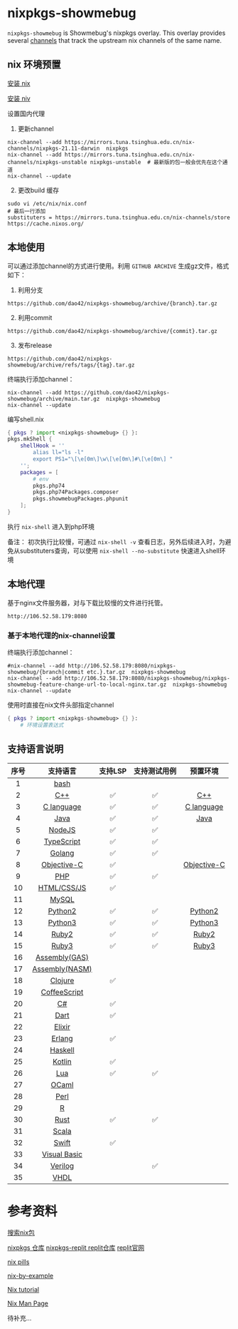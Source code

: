 # nixpkgs-showmebug

`nixpkgs-showmebug` is Showmebug's nixpkgs overlay. This overlay provides several
[channels](https://nixos.wiki/wiki/Nix_channels) that track the upstream nix
channels of the same name.

## nix 环境预置

[安装 nix](https://nix.dev/tutorials/install-nix) 

[安装 niv](https://github.com/nmattia/niv)

设置国内代理
1. 更新channel

```
nix-channel --add https://mirrors.tuna.tsinghua.edu.cn/nix-channels/nixpkgs-21.11-darwin  nixpkgs
nix-channel --add https://mirrors.tuna.tsinghua.edu.cn/nix-channels/nixpkgs-unstable nixpkgs-unstable  # 最新版的包一般会优先在这个通道
nix-channel --update
```
2. 更改build 缓存
```
sudo vi /etc/nix/nix.conf
# 最后一行添加
substituters = https://mirrors.tuna.tsinghua.edu.cn/nix-channels/store https://cache.nixos.org/
```

## 本地使用
可以通过添加channel的方式进行使用。利用 `GITHUB ARCHIVE` 生成gz文件，格式如下：
1. 利用分支

```
https://github.com/dao42/nixpkgs-showmebug/archive/{branch}.tar.gz
```

2. 利用commit

```
https://github.com/dao42/nixpkgs-showmebug/archive/{commit}.tar.gz
```

3. 发布release

```
https://github.com/dao42/nixpkgs-showmebug/archive/refs/tags/{tag}.tar.gz
```

终端执行添加channel：
```
nix-channel --add https://github.com/dao42/nixpkgs-showmebug/archive/main.tar.gz  nixpkgs-showmebug
nix-channel --update
```

编写shell.nix
```nix
{ pkgs ? import <nixpkgs-showmebug> {} }:
pkgs.mkShell {
    shellHook = ''
        alias ll="ls -l"
        export PS1="\[\e[0m\]\w\[\e[0m\]#\[\e[0m\] "
    '';
    packages = [
        # env
        pkgs.php74
        pkgs.php74Packages.composer
        pkgs.showmebugPackages.phpunit
    ];
}
```

 执行 `nix-shell` 进入到php环境 

 备注： 初次执行比较慢，可通过 `nix-shell -v` 查看日志，另外后续进入时，为避免从substituters查询，可以使用
 `nix-shell --no-substitute` 快速进入shell环境

## 本地代理

基于nginx文件服务器，对与下载比较慢的文件进行托管。
```
http://106.52.58.179:8080
```

### 基于本地代理的nix-channel设置

终端执行添加channel：
```
#nix-channel --add http://106.52.58.179:8080/nixpkgs-showmebug/{branch|commit etc.}.tar.gz  nixpkgs-showmebug
nix-channel --add http://106.52.58.179:8080/nixpkgs-showmebug/nixpkgs-showmebug-feature-change-url-to-local-nginx.tar.gz  nixpkgs-showmebug
nix-channel --update
```

使用时直接在nix文件头部指定channel
```nix
{ pkgs ? import <nixpkgs-showmebug> {} }:
    # 环境设置表达式
```
## 支持语言说明

| 序号 |                 支持语言                  |       支持LSP       |     支持测试用例     |                    预置环境                    |
| :--: | :-------------------------------------: | :----------------: | :----------------: | :------------------------------------------: |
|  1   |           [bash](doc/bash.md)           |                    |                    |                                              |
|  2   |            [C++](doc/C++.md)            | :white_check_mark: | :white_check_mark: |         [C++](doc/C++.md#preset-env)         |
|  3   |         [C language](doc/Clang.md)      | :white_check_mark: | :white_check_mark: |      [C language](doc/Clang.md#preset-env)       |
|  4   |           [Java](doc/Java.md)           | :white_check_mark: | :white_check_mark: |        [Java](doc/Java.md#preset-env)        |
|  5   |         [NodeJS](doc/NodeJS.md)         | :white_check_mark: | :white_check_mark: |                                              |
|  6   |     [TypeScript](doc/TypeScript.md)     | :white_check_mark: | :white_check_mark: |                                              |
|  7   |         [Golang](doc/Golang.md)         | :white_check_mark: | :white_check_mark: |                                              |
|  8   |    [Objective-C](doc/Objective-C.md)    | :white_check_mark: |                    | [Objective-C](doc/Objective-C.md#preset-env) |
|  9   |            [PHP](doc/PHP.md)            | :white_check_mark: | :white_check_mark: |                                              |
|  10  |    [HTML/CSS/JS](doc/HTML-CSS-JS.md)    | :white_check_mark: |                    |                                              |
|  11  |          [MySQL](doc/MySQL.md)          |                    |                    |                                              |
|  12  |        [Python2](doc/Python2.md)        | :white_check_mark: | :white_check_mark: |     [Python2](doc/Python2.md#preset-env)     |
|  13  |        [Python3](doc/Python3.md)        | :white_check_mark: | :white_check_mark: |     [Python3](doc/Python3.md#preset-env)     |
|  14  |          [Ruby2](doc/Ruby2.md)          | :white_check_mark: | :white_check_mark: |       [Ruby2](doc/Ruby2.md#preset-env)       |
|  15  |          [Ruby3](doc/Ruby3.md)          | :white_check_mark: | :white_check_mark: |       [Ruby3](doc/Ruby3.md#preset-env)       |
|  16  |  [Assembly(GAS)](doc/Assembly(GAS).md)  |                    |                    |                                              |
|  17  | [Assembly(NASM)](doc/Assembly(NASM).md) |                    |                    |                                              |
|  18  |        [Clojure](doc/Clojure.md)        | :white_check_mark: |                    |                                              |
|  19  |   [CoffeeScript](doc/CoffeeScript.md)   |                    |                    |                                              |
|  20  |             [C#](doc/C#.md)             | :white_check_mark: |                    |                                              |
|  21  |           [Dart](doc/Dart.md)           | :white_check_mark: |                    |                                              |
|  22  |         [Elixir](doc/Elixir.md)         |                    |                    |                                              |
|  23  |         [Erlang](doc/Erlang.md)         | :white_check_mark: |                    |                                              |
|  24  |        [Haskell](doc/Haskell.md)        |                    |                    |                                              |
|  25  |         [Kotlin](doc/Kotlin.md)         | :white_check_mark: |                    |                                              |
|  26  |            [Lua](doc/Lua.md)            | :white_check_mark: | :white_check_mark: |                                              |
|  27  |          [OCaml](doc/OCaml.md)          |                    |                    |                                              |
|  28  |           [Perl](doc/Perl.md)           |                    |                    |                                              |
|  29  |              [R](doc/R.md)              |                    |                    |                                              |
|  30  |           [Rust](doc/Rust.md)           | :white_check_mark: | :white_check_mark: |                                              |
|  31  |          [Scala](doc/Scala.md)          |                    |                    |                                              |
|  32  |          [Swift](doc/Swift.md)          | :white_check_mark: |                    |                                              |
|  33  |   [Visual Basic](doc/VisualBasic.md)    |                    |                    |                                              |
|  34  |        [Verilog](doc/Verilog.md)        |                    | :white_check_mark: |                                              |
|  35  |           [VHDL](doc/VHDL.md)           |                    |                    |                                              |



# 参考资料

[搜索nix包](https://search.nixos.org/)

[nixpkgs 仓库](https://github.com/NixOS/nixpkgs)
[nixpkgs-replit replit仓库](https://github.com/replit/nixpkgs-replit)
[replit官网](https://replit.com/)

[nix pills](https://nixos.org/nixos/nix-pills/)

[nix-by-example](https://ops.functionalalgebra.com/nix-by-example/)

[Nix tutorial](https://nix-tutorial.gitlabpages.inria.fr/nix-tutorial/index.html)

[Nix Man Page](https://www.mankier.com/1/nix-shell#--no-build-hook)



待补充...